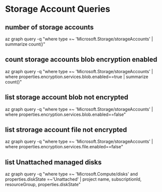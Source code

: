 # Storage Account Queries

## number of storage accounts
az graph query -q "where type =~ 'Microsoft.Storage/storageAccounts' | summarize count()"

## count storage accounts blob encryption enabled
az graph query -q "where type =~ 'Microsoft.Storage/storageAccounts' | where properties.encryption.services.blob.enabled==true | summarize count()"

## list storage account blob not encrypted
az graph query -q "where type =~ 'Microsoft.Storage/storageAccounts' | where properties.encryption.services.blob.enabled==false"

## list strorage account file not encrypted
az graph query -q "where type =~ 'Microsoft.Storage/storageAccounts' | where properties.encryption.services.file.enabled==false"

## list Unattached managed disks
az graph query -q "where type =~ 'Microsoft.Compute/disks' and properties.diskState =~'Unattached' | project name, subscriptionId, resourceGroup, properties.diskState"
